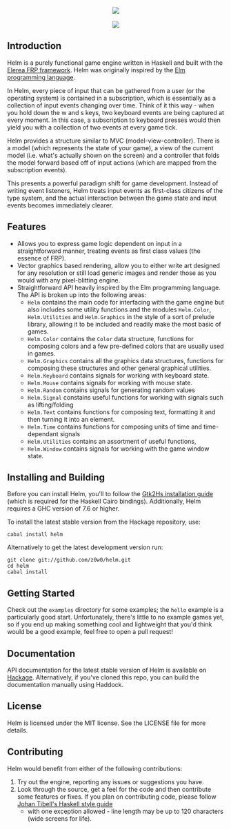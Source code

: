 <p align="center">
  <a href="http://helm-engine.org" title="Homepage"><img src="http://helm-engine.org/img/logo-alt.png" /></a>
  <br>
  <br>
  <a href="https://travis-ci.org/z0w0/helm" title="Travis CI"><img src="https://travis-ci.org/z0w0/helm.svg" /></a>
</p>

## Introduction

Helm is a purely functional game engine written in Haskell and built with
the [Elerea FRP framework](https://github.com/cobbpg/elerea). Helm was
originally inspired by the [Elm programming language](http://elm-lang.org).

In Helm, every piece of input that can be gathered from a user (or the operating system)
is contained in a subscription, which is essentially 
as a collection of input events changing over time. Think of it this way - when you hold down
the w and s keys, two keyboard events are being captured at every moment. In this case, a subscription to keyboard presses
would then yield you with a collection of two events at every game tick.

Helm provides a structure similar to MVC (model-view-controller).
There is a model (which represents the state of your game), 
a view of the current model (i.e. what's actually shown on the screen) and a controller that folds the model
forward based off of input actions (which are mapped from the subscription events).

This presents a powerful paradigm shift for game development. Instead of writing event listeners,
Helm treats input events as first-class citizens of the type system, and the actual interaction between
the game state and input events becomes immediately clearer.

## Features

* Allows you to express game logic dependent on input in a straightforward manner,
  treating events as first class values (the essence of FRP).
* Vector graphics based rendering, allow you to either write art
  designed for any resolution or still load generic images and render
  those as you would with any pixel-blitting engine.
* Straightforward API heavily inspired by the Elm programming language. The API
  is broken up into the following areas:
  * `Helm` contains the main code for interfacing with the game engine but
    also includes some utility functions and the modules `Helm.Color`, `Helm.Utilities`
    and `Helm.Graphics` in the style of a sort of prelude library, allowing it to be included
    and readily make the most basic of games.
  * `Helm.Color` contains the `Color` data structure, functions for composing
    colors and a few pre-defined colors that are usually used in games.
  * `Helm.Graphics` contains all the graphics data structures, functions
    for composing these structures and other general graphical utilities.
  * `Helm.Keyboard` contains signals for working with keyboard state.
  * `Helm.Mouse` contains signals for working with mouse state.
  * `Helm.Random` contains signals for generating random values
  * `Helm.Signal`  constains useful functions for working with signals such
     as lifting/folding
  * `Helm.Text` contains functions for composing text, formatting it
    and then turning it into an element.
  * `Helm.Time` contains functions for composing units of time and time-dependant signals
  * `Helm.Utilities` contains an assortment of useful functions,
  * `Helm.Window` contains signals for working with the game window state.

## Installing and Building

Before you can install Helm, you'll to follow the
[Gtk2Hs installation guide](https://wiki.haskell.org/Gtk2Hs/Installation)
(which is required for the Haskell Cairo bindings). Additionally, Helm
requires a GHC version of 7.6 or higher.

To install the latest stable version from the Hackage repository, use:

```
cabal install helm
```

Alternatively to get the latest development version run:

```
git clone git://github.com/z0w0/helm.git
cd helm
cabal install
```

## Getting Started

Check out the `examples` directory for some examples; the `hello` example is a particularly good start.
Unfortunately, there's little to no example games yet, so if you end up making something cool and lightweight
that you'd think would be a good example, feel free to open a pull request!

## Documentation

API documentation for the latest stable version of Helm is available on [Hackage](http://hackage.haskell.org/package/helm).
Alternatively, if you've cloned this repo, you can build the documentation manually using Haddock.

## License

Helm is licensed under the MIT license. See the LICENSE file for more details.

## Contributing

Helm would benefit from either of the following contributions:

1. Try out the engine, reporting any issues or suggestions you have.
2. Look through the source, get a feel for the code and then
   contribute some features or fixes. If you plan on contributing
   code, please follow [Johan Tibell's Haskell style guide](https://github.com/tibbe/haskell-style-guide/blob/master/haskell-style.md)
   - with one exception allowed - line length may be up to 120 characters (wide screens for life).
